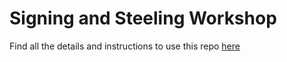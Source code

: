 # Signing and Steeling Workshop

Find all the details and instructions to use this repo [here](https://nuke-web3.github.io/book/risc-zero/zk-hack-montreal/workshop.html)
